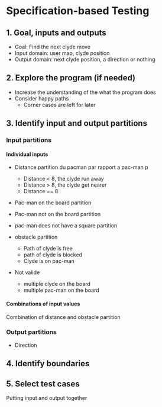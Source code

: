 # Specification-based Testing

## 1. Goal, inputs and outputs
- Goal: Find the next clyde move
- Input domain: user map, clyde position
- Output domain: next clyde position, a direction or nothing
## 2. Explore the program (if needed)
- Increase the understanding of the what the program does
- Consider happy paths
  - Corner cases are left for later
## 3. Identify input and output partitions

### Input partitions 

#### Individual inputs
- Distance partition du pacman par rapport a pac-man p
  - Distance  < 8, the clyde run away
  - Distance > 8, the clyde get nearer
  - Distance == 8

- Pac-man on the board partition
- Pac-man not on the board partition
- pac-man does not have a square partition

- obstacle partition
  - Path of clyde is free
  - path of clyde is blocked
  - Clyde is on pac-man
- Not valide
  - multiple clyde on the board
  - multiple pac-man on the board
#### Combinations of input values
Combination of distance and obstacle partition
### Output partitions

- Direction

## 4. Identify boundaries

## 5. Select test cases
Putting input and output together